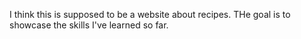I think this is supposed to be a website about recipes. THe goal is to showcase the skills I've learned so far.

